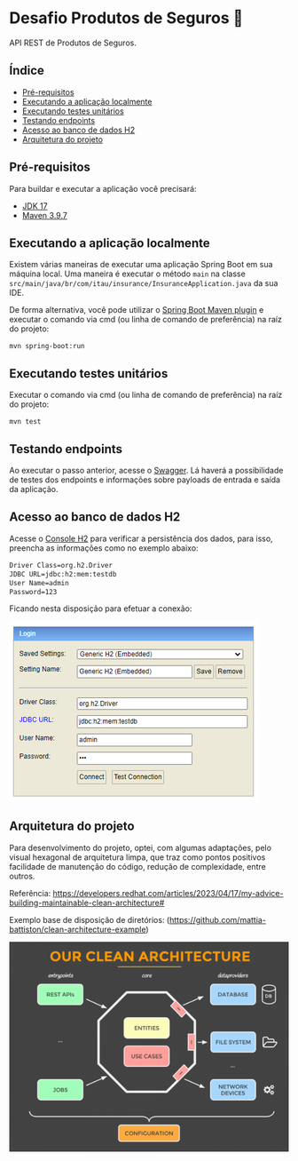 # Desafio Produtos de Seguros 🚀

API REST de Produtos de Seguros.

## Índice
* [Pré-requisitos](#prerequisitos)
* [Executando a aplicação localmente](#executaraplicacao)
* [Executando testes unitários](#executartestes)
* [Testando endpoints](#executarswagger)
* [Acesso ao banco de dados H2](#executarh2)
* [Arquitetura do projeto](#arquitetura)

## <a name="prerequisitos">Pré-requisitos</a>

Para buildar e executar a aplicação você precisará:

- [JDK 17](https://www.oracle.com/java/technologies/downloads/?er=221886#java17)
- [Maven 3.9.7](https://maven.apache.org)

## <a name="executaraplicacao">Executando a aplicação localmente</a>

Existem várias maneiras de executar uma aplicação Spring Boot em sua máquina local. Uma maneira é executar o método `main` na classe `src/main/java/br/com/itau/insurance/InsuranceApplication.java` da sua IDE.

De forma alternativa, você pode utilizar o [Spring Boot Maven plugin](https://docs.spring.io/spring-boot/docs/current/reference/html/build-tool-plugins-maven-plugin.html) e executar o comando via cmd (ou linha de comando de preferência) na raíz do projeto:

```shell
mvn spring-boot:run
```

## <a name="executartestes">Executando testes unitários</a>

Executar o comando via cmd (ou linha de comando de preferência) na raíz do projeto:

```shell
mvn test
```

## <a name="executarswagger">Testando endpoints</a>

Ao executar o passo anterior, acesse o [Swagger](http://localhost:8080/swagger-ui/index.html). Lá haverá a possibilidade de testes dos endpoints e informações sobre payloads de entrada e saída da aplicação. 

## <a name="executarh2">Acesso ao banco de dados H2</a>

Acesse o [Console H2](http://localhost:8080/h2-console/) para verificar a persistência dos dados, para isso, preencha as informações como no exemplo abaixo:

```text
Driver Class=org.h2.Driver
JDBC URL=jdbc:h2:mem:testdb
User Name=admin
Password=123
```

Ficando nesta disposição para efetuar a conexão:

<img src="assets/img/H2_CONSOLE.png" alt="Console H2" title="Console H2">

## <a name="arquitetura">Arquitetura do projeto</a>

Para desenvolvimento do projeto, optei, com algumas adaptações, pelo visual hexagonal de arquitetura limpa, que traz como pontos positivos facilidade de manutenção do código,
redução de complexidade, entre outros.

Referência: https://developers.redhat.com/articles/2023/04/17/my-advice-building-maintainable-clean-architecture#

Exemplo base de disposição de diretórios: (https://github.com/mattia-battiston/clean-architecture-example)

<img src="assets/img/CLEAN_ARCHITECTURE_HEXAGONAL.png" alt="clean_arch" title="Arquitetura Limpa Hexagonal">
